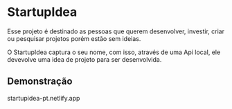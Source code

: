 # StartupIdea

Esse projeto é destinado as pessoas que querem desenvolver, investir, criar ou pesquisar projetos porém estão sem ideias.

O StartupIdea captura o seu nome, com isso, através de uma Api local, ele devevolve uma idea de projeto para ser desenvolvida.


## Demonstração

startupidea-pt.netlify.app
